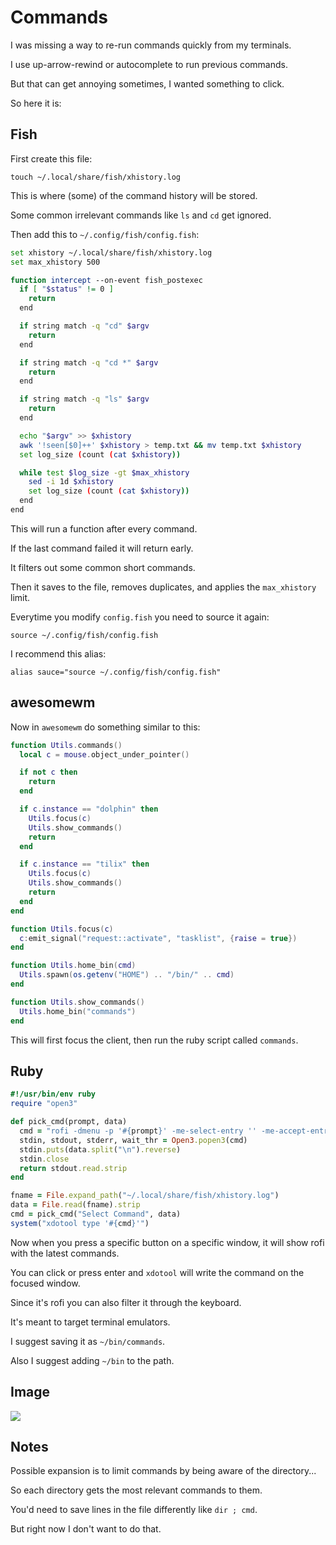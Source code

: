 # Commands

I was missing a way to re-run commands quickly from my terminals.

I use up-arrow-rewind or autocomplete to run previous commands.

But that can get annoying sometimes, I wanted something to click.

So here it is:

## Fish

First create this file:

`touch ~/.local/share/fish/xhistory.log`

This is where (some) of the command history will be stored.

Some common irrelevant commands like `ls` and `cd` get ignored.

Then add this to `~/.config/fish/config.fish`:

```bash
set xhistory ~/.local/share/fish/xhistory.log
set max_xhistory 500

function intercept --on-event fish_postexec
  if [ "$status" != 0 ]
    return
  end

  if string match -q "cd" $argv
    return
  end

  if string match -q "cd *" $argv
    return
  end

  if string match -q "ls" $argv
    return
  end

  echo "$argv" >> $xhistory
  awk '!seen[$0]++' $xhistory > temp.txt && mv temp.txt $xhistory
  set log_size (count (cat $xhistory))

  while test $log_size -gt $max_xhistory
    sed -i 1d $xhistory
    set log_size (count (cat $xhistory))
  end
end
```

This will run a function after every command.

If the last command failed it will return early.

It filters out some common short commands.

Then it saves to the file, removes duplicates, and applies the `max_xhistory` limit.

Everytime you modify `config.fish` you need to source it again:

`source ~/.config/fish/config.fish`

I recommend this alias:

`alias sauce="source ~/.config/fish/config.fish"`

## awesomewm

Now in `awesomewm` do something similar to this:

```lua
function Utils.commands()
  local c = mouse.object_under_pointer()

  if not c then
    return
  end

  if c.instance == "dolphin" then
    Utils.focus(c)
    Utils.show_commands()
    return
  end

  if c.instance == "tilix" then
    Utils.focus(c)
    Utils.show_commands()
    return
  end
end

function Utils.focus(c)
  c:emit_signal("request::activate", "tasklist", {raise = true})
end

function Utils.home_bin(cmd)
  Utils.spawn(os.getenv("HOME") .. "/bin/" .. cmd)
end

function Utils.show_commands()
  Utils.home_bin("commands")
end
```

This will first focus the client, then run the ruby script called `commands`.

## Ruby

```ruby
#!/usr/bin/env ruby
require "open3"

def pick_cmd(prompt, data)
  cmd = "rofi -dmenu -p '#{prompt}' -me-select-entry '' -me-accept-entry 'MousePrimary' -i"
  stdin, stdout, stderr, wait_thr = Open3.popen3(cmd)
  stdin.puts(data.split("\n").reverse)
  stdin.close
  return stdout.read.strip
end

fname = File.expand_path("~/.local/share/fish/xhistory.log")
data = File.read(fname).strip
cmd = pick_cmd("Select Command", data)
system("xdotool type '#{cmd}'")
```

Now when you press a specific button on a specific window, it will show rofi with the latest commands.

You can click or press enter and `xdotool` will write the command on the focused window.

Since it's rofi you can also filter it through the keyboard.

It's meant to target terminal emulators.

I suggest saving it as `~/bin/commands`.

Also I suggest adding `~/bin` to the path.

## Image

![](https://i.imgur.com/ajk8iWQ.jpg)

## Notes

Possible expansion is to limit commands by being aware of the directory...

So each directory gets the most relevant commands to them.

You'd need to save lines in the file differently like `dir ; cmd`.

But right now I don't want to do that.